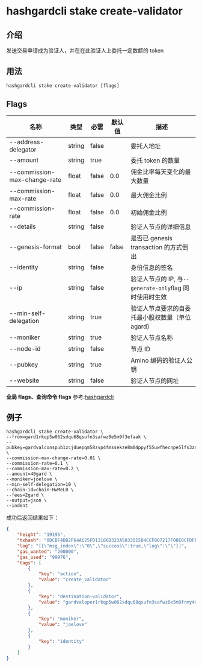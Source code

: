 # hashgardcli stake create-validator

## 介绍

发送交易申请成为验证人，并在在此验证人上委托一定数额的 token

## 用法

```shell
hashgardcli stake create-validator [flags]
```

## Flags

| 名称                         | 类型   | 必需 | 默认值 | 描述                                                |
| ---------------------------- | ------ | -------- | ------ | ------------------------------------------------------- |
| --address-delegator          | string | false    |    | 委托人地址                                              |
| --amount                     | string | true     |    | 委托 token 的数量                                       |
| --commission-max-change-rate | float  | false    | 0.0    | 佣金比率每天变化的最大数量                              |
| --commission-max-rate        | float  | false    | 0.0    | 最大佣金比例                                            |
| --commission-rate            | float  | false    | 0.0    | 初始佣金比例                                            |
| --details                    | string | false    |    | 验证人节点的详细信息                                    |
| --genesis-format             | bool   | false    | false  | 是否已 genesis transaction 的方式倒出                   |
| --identity                   | string | false    |    | 身份信息的签名                                          |
| --ip                         | string | false    |    | 验证人节点的 IP, 与`--generate-only`flag 同时使用时生效 |
| --min-self-delegation        | string | true     |    | 验证人节点要求的自委托最小股权数量（单位 agard）   |
| --moniker                    | string | true     |    | 验证人节点名称                                          |
| --node-id                    | string | false    |    | 节点 ID                                                 |
| --pubkey                     | string | true     |    | Amino 编码的验证人公钥                                  |
| --website                    | string | false    |    | 验证人节点的网址                                        |

**全局 flags、查询命令 flags** 参考:[hashgardcli](../README.md)

## 例子

```shell
hashgardcli stake create-validator \
--from=gard1rkqp5w062sdqu68qsufn3safwz0e5m9f3efaak \
--pubkey=gardvalconspub1zcjduepqm58zvp4fmssekze8m04ppyf55uwfhecnpe5lfs3znxtes2mhz8esrvvtqv \
--commission-max-change-rate=0.01 \
--commission-rate=0.1 \
--commission-max-rate=0.2 \
--amount=40gard \
--moniker=joelove \
--min-self-delegation=10 \
--chain-id=chain-HwMeL0 \
--fees=2gard \
--output=json \
--indent
```

成功后返回结果如下：

```json
{
    "height": "19195",
    "txhash": "0DCBF4DB2F64A625FD13166D323A5033D15D4CCFB07217F08E0CFDFF8FC29998",
    "log": "[{\"msg_index\":\"0\",\"success\":true,\"log\":\"\"}]",
    "gas_wanted": "200000",
    "gas_used": "99976",
    "tags": [
        {
            "key": "action",
            "value": "create_validator"
        },
        {
            "key": "destination-validator",
            "value": "gardvaloper1rkqp5w062sdqu68qsufn3safwz0e5m9frmy4dm"
        },
        {
            "key": "moniker",
            "value": "joelove"
        },
        {
            "key": "identity"
        }
    ]
}
```
